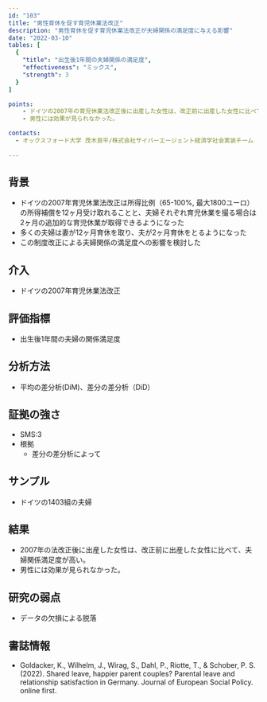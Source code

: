 ```yaml
---
id: "103"
title: "男性育休を促す育児休業法改正"
description: "男性育休を促す育児休業法改正が夫婦関係の満足度に与える影響"
date: "2022-03-10"
tables: [
  {
    "title": "出生後1年間の夫婦関係の満足度",
    "effectiveness": "ミックス",
    "strength": 3
  }
]

points:
    - ドイツの2007年の育児休業法改正後に出産した女性は、改正前に出産した女性に比べて、夫婦関係満足度が高い。
    - 男性には効果が見られなかった。

contacts:
  - オックスフォード大学 茂木良平/株式会社サイバーエージェント経済学社会実装チーム
  
---
```


## 背景
- ドイツの2007年育児休業法改正は所得比例（65-100%, 最大1800ユーロ）の所得補償を12ヶ月受け取れることと、夫婦それぞれ育児休業を撮る場合は2ヶ月の追加的な育児休業が取得できるようになった
- 多くの夫婦は妻が12ヶ月育休を取り、夫が2ヶ月育休をとるようになった
- この制度改正による夫婦関係の満足度への影響を検討した

## 介入
- ドイツの2007年育児休業法改正

## 評価指標
- 出生後1年間の夫婦の関係満足度

## 分析方法
- 平均の差分析(DiM)、差分の差分析（DiD）

## 証拠の強さ
- SMS:3
- 根拠 
    - 差分の差分析によって

## サンプル
- ドイツの1403組の夫婦

## 結果
- 2007年の法改正後に出産した女性は、改正前に出産した女性に比べて、夫婦関係満足度が高い。
- 男性には効果が見られなかった。

## 研究の弱点
- データの欠損による脱落

## 書誌情報
- Goldacker, K., Wilhelm, J., Wirag, S., Dahl, P., Riotte, T., & Schober, P. S. (2022). Shared leave, happier parent couples? Parental leave and relationship satisfaction in Germany. Journal of European Social Policy. online first.